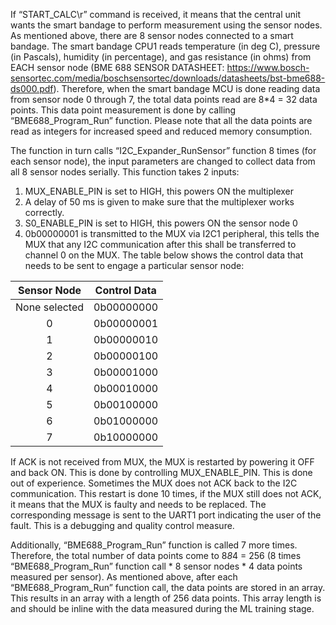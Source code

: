 If “START_CALC\r” command is received, it means that the central unit wants the smart bandage to perform measurement using the sensor nodes. As mentioned above, there are 8 sensor nodes connected to a smart bandage. The smart bandage CPU1 reads temperature (in deg C), pressure (in Pascals), humidity (in percentage), and gas resistance (in ohms) from EACH sensor node (BME 688 SENSOR DATASHEET: https://www.bosch-sensortec.com/media/boschsensortec/downloads/datasheets/bst-bme688-ds000.pdf). Therefore, when the smart bandage MCU is done reading data from sensor node 0 through 7, the total data points read are 8*4 = 32 data points. This data point measurement is done by calling  “BME688_Program_Run” function. Please note that all the data points are read as integers for increased speed and reduced memory consumption.

The function in turn calls “I2C_Expander_RunSensor” function 8 times (for each sensor node), the input parameters are changed to collect data from all 8 sensor nodes serially. This function takes 2 inputs:

1)	MUX_ENABLE_PIN is set to HIGH, this powers ON the multiplexer
2)	A delay of 50 ms is given to make sure that the multiplexer works correctly.
3)	S0_ENABLE_PIN is set to HIGH, this powers ON the sensor node 0
4)	0b00000001 is transmitted to the MUX via I2C1 peripheral, this tells the MUX that any I2C communication after this shall be transferred to channel 0 on the MUX. The table below shows the control data that needs to be sent to engage a particular sensor node:

| Sensor Node	| Control Data |
|:---:|:---:| 
| None selected	| 0b00000000 |
| 0	| 0b00000001 |
| 1	| 0b00000010 |
| 2	| 0b00000100 |
| 3	| 0b00001000 |
| 4	| 0b00010000 |
| 5	| 0b00100000 |
| 6	| 0b01000000 |
| 7	| 0b10000000 |

If ACK is not received from MUX, the MUX is restarted by powering it OFF and back ON. This is done by controlling MUX_ENABLE_PIN. This is done out of experience. Sometimes the MUX does not ACK back to the I2C communication. This restart is done 10 times, if the MUX still does not ACK, it means that the MUX is faulty and needs to be replaced. The corresponding message is sent to the UART1 port indicating the user of the fault. This is a debugging and quality control measure.

Additionally, “BME688_Program_Run” function is called 7 more times. Therefore, the total number of data points come to 8*8*4 = 256 (8 times “BME688_Program_Run” function call * 8 sensor nodes * 4 data points measured per sensor). As mentioned above, after each “BME688_Program_Run” function call, the data points are stored in an array. This results in an array with a length of 256 data points. This array length is and should be inline with the data measured during the ML training stage. 
